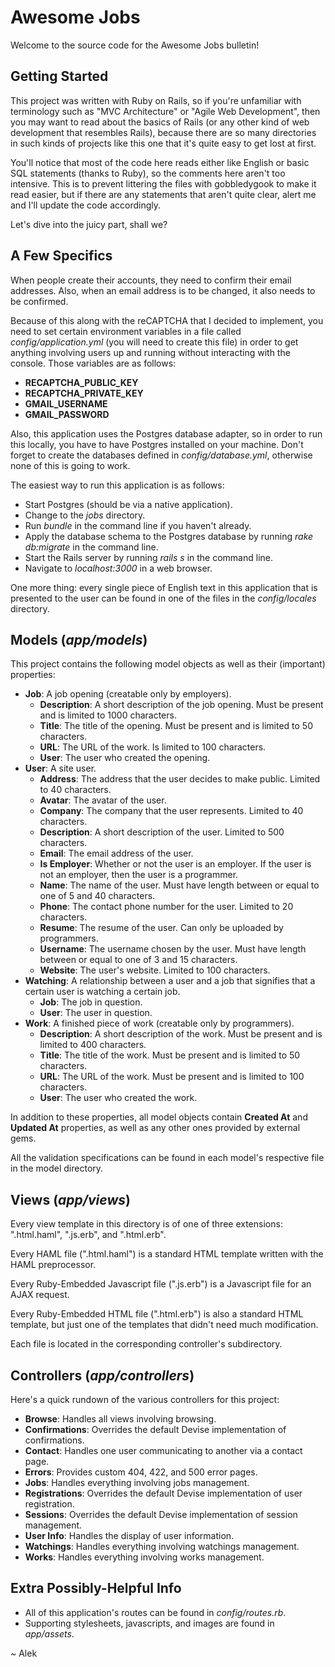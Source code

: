 Awesome Jobs
======

Welcome to the source code for the Awesome Jobs bulletin!

Getting Started
-----------

This project was written with Ruby on Rails, so if you're unfamiliar with terminology such as "MVC Architecture" or "Agile Web Development", then you may want to read about the basics of Rails (or any other kind of web development that resembles Rails), because there are so many directories in such kinds of projects like this one that it's quite easy to get lost at first.

You'll notice that most of the code here reads either like English or basic SQL statements (thanks to Ruby), so the comments here aren't too intensive.  This is to prevent littering the files with gobbledygook to make it read easier, but if there are any statements that aren't quite clear, alert me and I'll update the code accordingly.

Let's dive into the juicy part, shall we?

A Few Specifics
------------

When people create their accounts, they need to confirm their email addresses. Also, when an email address is to be changed, it also needs to be confirmed.

Because of this along with the reCAPTCHA that I decided to implement, you need to set certain environment variables in a file called *config/application.yml* (you will need to create this file) in order to get anything involving users up and running without interacting with the console. Those variables are as follows:

* **RECAPTCHA_PUBLIC_KEY**
* **RECAPTCHA_PRIVATE_KEY**
* **GMAIL_USERNAME**
* **GMAIL_PASSWORD**

Also, this application uses the Postgres database adapter, so in order to run this locally, you have to have Postgres installed on your machine.  Don't forget to create the databases defined in *config/database.yml*, otherwise none of this is going to work.

The easiest way to run this application is as follows:

* Start Postgres (should be via a native application).
* Change to the *jobs* directory.
* Run *bundle* in the command line if you haven't already.
* Apply the database schema to the Postgres database by running *rake db:migrate* in the command line.
* Start the Rails server by running *rails s* in the command line.
* Navigate to *localhost:3000* in a web browser.

One more thing: every single piece of English text in this application that is presented to the user can be found in one of the files in the *config/locales* directory.

Models (*app/models*)
------------
This project contains the following model objects as well as their (important) properties:

* **Job**: A job opening (creatable only by employers).
    * **Description**: A short description of the job opening.  Must be present and is limited to 1000 characters.
    * **Title**: The title of the opening.  Must be present and is limited to 50 characters.
    * **URL**: The URL of the work.  Is limited to 100 characters.
    * **User**: The user who created the opening.
* **User**: A site user.
    * **Address**: The address that the user decides to make public. Limited to 40 characters.
    * **Avatar**: The avatar of the user.
    * **Company**: The company that the user represents.  Limited to 40 characters.
    * **Description**: A short description of the user.  Limited to 500 characters.
    * **Email**: The email address of the user.
    * **Is Employer**: Whether or not the user is an employer.  If the user is not an employer, then the user is a programmer.
    * **Name**: The name of the user.  Must have length between or equal to one of 5 and 40 characters.
    * **Phone**: The contact phone number for the user.  Limited to 20 characters.
    * **Resume**: The resume of the user.  Can only be uploaded by programmers.
    * **Username**: The username chosen by the user.  Must have length between or equal to one of 3 and 15 characters.
    * **Website**: The user's website.  Limited to 100 characters.
* **Watching**: A relationship between a user and a job that signifies that a certain user is watching a certain job.
    * **Job**: The job in question.
    * **User**: The user in question.
* **Work**: A finished piece of work (creatable only by programmers).
    * **Description**: A short description of the work.  Must be present and is limited to 400 characters.
    * **Title**: The title of the work.  Must be present and is limited to 50 characters.
    * **URL**: The URL of the work.  Must be present and is limited to 100 characters.
    * **User**: The user who created the work.

In addition to these properties, all model objects contain **Created At** and **Updated At** properties, as well as any other ones provided by external gems.

All the validation specifications can be found in each model's respective file in the model directory.

Views (*app/views*)
------------
Every view template in this directory is of one of three extensions: ".html.haml", ".js.erb", and ".html.erb".

Every HAML file (".html.haml") is a standard HTML template written with the HAML preprocessor.

Every Ruby-Embedded Javascript file (".js.erb") is a Javascript file for an AJAX request.

Every Ruby-Embedded HTML file (".html.erb") is also a standard HTML template, but just one of the templates that didn't need much modification.

Each file is located in the corresponding controller's subdirectory.

Controllers (*app/controllers*)
------------
Here's a quick rundown of the various controllers for this project:

* **Browse**: Handles all views involving browsing.
* **Confirmations**: Overrides the default Devise implementation of confirmations.
* **Contact**: Handles one user communicating to another via a contact page.
* **Errors**: Provides custom 404, 422, and 500 error pages.
* **Jobs**: Handles everything involving jobs management.
* **Registrations**: Overrides the default Devise implementation of user registration.
* **Sessions**: Overrides the default Devise implementation of session management.
* **User Info**: Handles the display of user information.
* **Watchings**: Handles everything involving watchings management.
* **Works**: Handles everything involving works management.

Extra Possibly-Helpful Info
------------

* All of this application's routes can be found in *config/routes.rb*.
* Supporting stylesheets, javascripts, and images are found in *app/assets*.

~ Alek